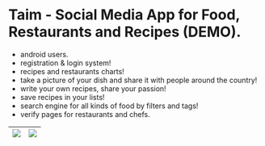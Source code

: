 # Taim - Social Media App for Food, Restaurants and Recipes (DEMO).

* android users.
* registration & login system!
* recipes and restaurants charts!
* take a picture of your dish and share it with people around the country!
* write your own recipes, share your passion!
* save recipes in your lists!
* search engine for all kinds of food by filters and tags!
* verify pages for restaurants and chefs.

| ![](https://i.ibb.co/bv7bNzP/Whats-App-Image-2020-12-16-at-18-48-41.jpg)| ![](https://i.ibb.co/dr0zgCK/Whats-App-Image-2020-12-16-at-18-48-26.jpg)|
|--|--|
